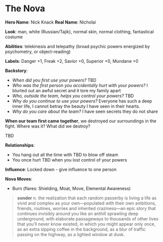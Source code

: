 <!-- TITLE: Nick Knack -->
<!-- SUBTITLE: A psychic powered by memories -->

# The Nova
**Hero Name**: Nick Knack
**Real Name**: Nicholai

**Look**: man, white (Russian/Tajik), normal skin, normal clothing, fantastical costume

**Abilities**: telekinesis and telepathy (broad psychic powers energized by psychometry, or object-reading)

**Labels**: Danger +1, Freak +2, Savior +0, Superior +0, Mundane +0

**Backstory**:
* *When did you first use your powers?* TBD
* *Who was the first person you accidentally hurt with your powers?* I blurted out an awful secret and it tore my family apart
* *Who, outside the team, helps you control your powers?* TBD
* *Why do you continue to use your powers?* Everyone has such a deep inner life, I cannot betray the beauty I have seen in their hearts.
* *Why do you care about the team?* I have seen secrets they do not share

**When our team first came together**, we destroyed our surroundings in the fight. Where was it? What did we destroy?

TBD

**Relationships**:
* You hang out all the time with TBD to blow off steam
* You once hurt TBD when you lost control of your powers

**Influence**: Locked down - give influence to one person

**Nova Moves**:
* Burn (flares: Shielding, Moat, Move, Elemental Awareness)

> **sonder**
> n. the realization that each random passerby is living a life as vivid and complex as your own—populated with their own ambitions, friends, routines, worries and inherited craziness—an epic story that continues invisibly around you like an anthill sprawling deep underground, with elaborate passageways to thousands of other lives that you’ll never know existed, in which you might appear only once, as an extra sipping coffee in the background, as a blur of traffic passing on the highway, as a lighted window at dusk.